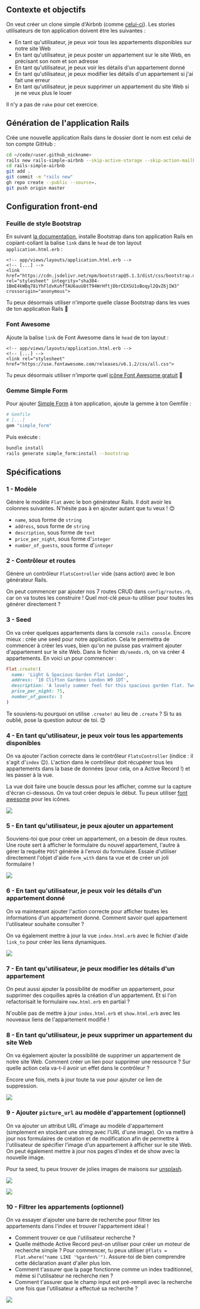 ## Contexte et objectifs

On veut créer un clone simple d'Airbnb (comme [celui-ci](https://rails-simple-airbnb.herokuapp.com)). Les stories utilisateurs de ton application doivent être les suivantes :

- En tant qu'utilisateur, je peux voir tous les appartements disponibles sur notre site Web
- En tant qu'utilisateur, je peux poster un appartement sur le site Web, en précisant son nom et son adresse
- En tant qu'utilisateur, je peux voir les détails d'un appartement donné
- En tant qu'utilisateur, je peux modifier les détails d'un appartement si j'ai fait une erreur
- En tant qu'utilisateur, je peux supprimer un appartement du site Web si je ne veux plus le louer

Il n'y a pas de `rake` pour cet exercice.

## Génération de l'application Rails

Crée une nouvelle application Rails dans le dossier dont le nom est celui de ton compte GitHub :

```bash
cd ~/code/<user.github_nickname>
rails new rails-simple-airbnb --skip-active-storage --skip-action-mailbox
cd rails-simple-airbnb
git add .
git commit -m "rails new"
gh repo create --public --source=.
git push origin master
```

## Configuration front-end

### Feuille de style Bootstrap

En suivant [la documentation](https://getbootstrap.com/docs/5.1/getting-started/introduction/#css), installe Bootstrap dans ton application Rails en copiant-collant la balise `link` dans le `head` de ton layout `application.html.erb` :

```erb
<!-- app/views/layouts/application.html.erb -->
<!-- [...] -->
<link href="https://cdn.jsdelivr.net/npm/bootstrap@5.1.3/dist/css/bootstrap.min.css" rel="stylesheet" integrity="sha384-1BmE4kWBq78iYhFldvKuhfTAU6auU8tT94WrHftjDbrCEXSU1oBoqyl2QvZ6jIW3" crossorigin="anonymous">
```

Tu peux désormais utiliser n'importe quelle classe Bootstrap dans les vues de ton application Rails 🎉

### Font Awesome

Ajoute la balise `link` de Font Awesome dans le `head` de ton layout :

```erb
<!-- app/views/layouts/application.html.erb -->
<!-- [...] -->
<link rel="stylesheet" href="https://use.fontawesome.com/releases/v6.1.2/css/all.css">
```

Tu peux désormais utiliser n'importe quel [icône Font Awesome gratuit](https://fontawesome.com/search?m=free) 🎉

### Gemme Simple Form

Pour ajouter [Simple Form](https://github.com/heartcombo/simple_form) à ton application, ajoute la gemme à ton Gemfile :

```ruby
# Gemfile
# [...]
gem "simple_form"
```

Puis exécute :

```bash
bundle install
rails generate simple_form:install --bootstrap
```

## Spécifications

### 1 - Modèle

Génère le modèle `Flat` avec le bon générateur Rails. Il doit avoir les colonnes suivantes. N'hésite pas à en ajouter autant que tu veux ! 😊

- `name`, sous forme de `string`
- `address`, sous forme de `string`
- `description`, sous forme de `text`
- `price_per_night`, sous forme d'`integer`
- `number_of_guests`, sous forme d'`integer`

### 2 - Contrôleur et routes

Génère un contrôleur `FlatsController` vide (sans action) avec le bon générateur Rails.

On peut commencer par ajouter nos 7 routes CRUD dans `config/routes.rb`, car on va toutes les construire ! Quel mot-clé peux-tu utiliser pour toutes les générer directement ?

### 3 - Seed

On va créer quelques appartements dans la console `rails console`. Encore mieux : crée une seed pour notre application. Cela te permettra de commencer à créer les vues, bien qu'on ne puisse pas vraiment ajouter d'appartement sur le site Web. Dans le fichier `db/seeds.rb`, on va créer 4 appartements. En voici un pour commencer :

```ruby
Flat.create!(
  name: 'Light & Spacious Garden Flat London',
  address: '10 Clifton Gardens London W9 1DT',
  description: 'A lovely summer feel for this spacious garden flat. Two double bedrooms, open plan living area, large kitchen and a beautiful conservatory',
  price_per_night: 75,
  number_of_guests: 3
)
```

Te souviens-tu pourquoi on utilise `.create!` au lieu de `.create` ? Si tu as oublié, pose la question autour de toi. 😊

### 4 - En tant qu'utilisateur, je peux voir tous les appartements disponibles

On va ajouter l'action correcte dans le contrôleur `FlatsController` (indice : il s'agit d'`index` 😉). L'action dans le contrôleur doit récupérer tous les appartements dans la base de données (pour cela, on a Active Record !) et les passer à la vue.

La vue doit faire une boucle dessus pour les afficher, comme sur la capture d'écran ci-dessous. On va tout créer depuis le début. Tu peux utiliser [font awesome](https://fontawesome.com/search?m=free) pour les icônes.

![](https://raw.githubusercontent.com/lewagon/fullstack-images/master/rails/simple-airbnb/index.png)

### 5 - En tant qu'utilisateur, je peux ajouter un appartement

Souviens-toi que pour créer un appartement, on a besoin de deux routes. Une route sert à afficher le formulaire du nouvel appartement, l'autre à gérer la requête `POST` générée à l'envoi du formulaire. Essaie d'utiliser directement l'objet d'aide `form_with` dans ta vue et de créer un joli formulaire !

![](https://raw.githubusercontent.com/lewagon/fullstack-images/master/rails/simple-airbnb/index.png)

### 6 - En tant qu'utilisateur, je peux voir les détails d'un appartement donné

On va maintenant ajouter l'action correcte pour afficher toutes les informations d'un appartement donné. Comment savoir quel appartement l'utilisateur souhaite consulter ?

On va également mettre à jour la vue `index.html.erb` avec le fichier d'aide `link_to` pour créer les liens dynamiques.

![](https://raw.githubusercontent.com/lewagon/fullstack-images/master/rails/simple-airbnb/show.png)

### 7 - En tant qu'utilisateur, je peux modifier les détails d'un appartement

On peut aussi ajouter la possibilité de modifier un appartement, pour supprimer des coquilles après la création d'un appartement. Et si l'on refactorisait le formulaire `new.html.erb` en partial ?

N'oublie pas de mettre à jour `index.html.erb` et `show.html.erb` avec les nouveaux liens de l'appartement modifié !

### 8 - En tant qu'utilisateur, je peux supprimer un appartement du site Web

On va également ajouter la possibilité de supprimer un appartement de notre site Web. Comment créer un lien pour supprimer une ressource ? Sur quelle action cela va-t-il avoir un effet dans le contrôleur ?

Encore une fois, mets à jour toute ta vue pour ajouter ce lien de suppression.

![](https://raw.githubusercontent.com/lewagon/fullstack-images/master/rails/simple-airbnb/index_2.png)

### 9 - Ajouter `picture_url` au modèle d'appartement (optionnel)

On va ajouter un attribut URL d'image au modèle d'appartement (simplement en stockant une string avec l'URL d'une image). On va mettre à jour nos formulaires de création et de modification afin de permettre à l'utilisateur de spécifier l'image d'un appartement à afficher sur le site Web. On peut également mettre à jour nos pages d'index et de show avec la nouvelle image.

Pour ta seed, tu peux trouver de jolies images de maisons sur [unsplash](https://unsplash.com/search/photos/house).

![](https://raw.githubusercontent.com/lewagon/fullstack-images/master/rails/simple-airbnb/show_2.png)

![](https://raw.githubusercontent.com/lewagon/fullstack-images/master/rails/simple-airbnb/index_3.png)

### 10 - Filtrer les appartements (optionnel)

On va essayer d'ajouter une barre de recherche pour filtrer les appartements dans l'index et trouver l'appartement idéal !

- Comment trouver ce que l'utilisateur recherche ?
- Quelle méthode Active Record peut-on utiliser pour créer un moteur de recherche simple ? Pour commencer, tu peux utiliser `@flats = Flat.where("name LIKE '%garden%'")`. Assure-toi de bien comprendre cette déclaration avant d'aller plus loin.
- Comment t'assurer que la page fonctionne comme un index traditionnel, même si l'utilisateur ne recherche rien ?
- Comment t'assurer que le champ input est pré-rempli avec la recherche une fois que l'utilisateur a effectué sa recherche ?

![](https://raw.githubusercontent.com/lewagon/fullstack-images/master/rails/simple-airbnb/index_4.png)
